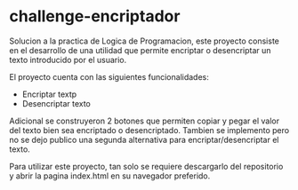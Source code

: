 # challenge-encriptador
Solucion a la practica de Logica de Programacion, este proyecto consiste en el desarrollo de una utilidad que permite encriptar o desencriptar un texto introducido por el usuario.

El proyecto cuenta con las siguientes funcionalidades:

- Encriptar textp
- Desencriptar texto

Adicional se construyeron 2 botones que permiten copiar y pegar el valor del texto bien sea encriptado o desencriptado. Tambien se implemento pero no se dejo publico una segunda alternativa para encriptar/desencriptar el texto.

Para utilizar este proyecto, tan solo se requiere descargarlo del repositorio y abrir la pagina index.html en su navegador preferido.